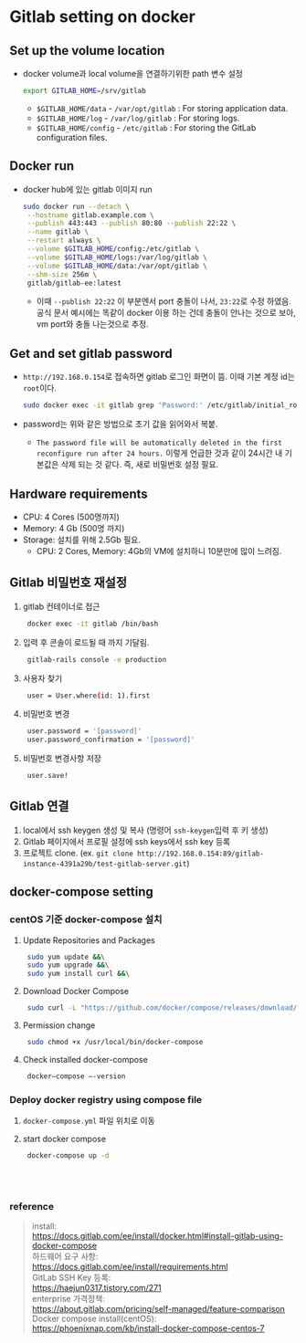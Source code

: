# Gitlab setting on docker

## Set up the volume location

- docker volume과 local volume을 연결하기위한 path 변수 설정

  ```sh
  export GITLAB_HOME=/srv/gitlab
  ```

  - `$GITLAB_HOME/data` - `/var/opt/gitlab` : For storing application data.
  - `$GITLAB_HOME/log` - `/var/log/gitlab` : For storing logs.
  - `$GITLAB_HOME/config` - `/etc/gitlab` : For storing the GitLab configuration files.

## Docker run

- docker hub에 있는 gitlab 이미지 run

  ```sh
  sudo docker run --detach \
   --hostname gitlab.example.com \
   --publish 443:443 --publish 80:80 --publish 22:22 \
   --name gitlab \
   --restart always \
   --volume $GITLAB_HOME/config:/etc/gitlab \
   --volume $GITLAB_HOME/logs:/var/log/gitlab \
   --volume $GITLAB_HOME/data:/var/opt/gitlab \
   --shm-size 256m \
   gitlab/gitlab-ee:latest
  ```

  - 이때 `--publish 22:22` 이 부분엔서 port 충돌이 나서, `23:22`로 수정 하였음. 공식 문서 예시에는 똑같이 docker 이용 하는 건데 충돌이 안나는 것으로 보아, vm port와 충돌 나는것으로 추정.

## Get and set gitlab password

- `http://192.168.0.154`로 접속하면 gitlab 로그인 화면이 뜸. 이때 기본 계정 id는 `root`이다.

  ```sh
  sudo docker exec -it gitlab grep 'Password:' /etc/gitlab/initial_root_password
  ```

- password는 위와 같은 방법으로 초기 값을 읽어와서 복붙.
  - `The password file will be automatically deleted in the first reconfigure run after 24 hours.` 이렇게 언급한 것과 같이 24시간 내 기본값은 삭제 되는 것 같다. 즉, 새로 비밀번호 설정 필요.

## Hardware requirements

- CPU: 4 Cores (500명까지)
- Memory: 4 Gb (500명 까지)
- Storage: 설치를 위해 2.5Gb 필요.
  - CPU: 2 Cores, Memory: 4Gb의 VM에 설치하니 10분만에 많이 느려짐.

## Gitlab 비밀번호 재설정

1. gitlab 컨테이너로 접근

   ```sh
    docker exec -it gitlab /bin/bash
   ```

2. 입력 후 콘솔이 로드될 때 까지 기달림.

   ```sh
    gitlab-rails console -e production
   ```

3. 사용자 찾기

   ```sh
    user = User.where(id: 1).first
   ```

4. 비밀번호 변경

   ```sh
    user.password = '[password]'
    user.password_confirmation = '[password]'
   ```

5. 비밀번호 변경사항 저장

   ```sh
    user.save!
   ```

## Gitlab 연결

1. local에서 ssh keygen 생성 및 복사 (명령어 `ssh-keygen`입력 후 키 생성)
2. Gitlab 페이지에서 프로필 설정에 ssh keys에서 ssh key 등록
3. 프로젝트 clone. (ex. `git clone http://192.168.0.154:89/gitlab-instance-4391a29b/test-gitlab-server.git`)

## docker-compose setting

### centOS 기준 docker-compose 설치

1. Update Repositories and Packages

   ```sh
    sudo yum update &&\
    sudo yum upgrade &&\
    sudo yum install curl &&\
   ```

2. Download Docker Compose

   ```sh
    sudo curl -L "https://github.com/docker/compose/releases/download/1.24.1/docker-compose-$(uname -s)-$(uname -m)" -o /usr/local/bin/docker-compose
   ```

3. Permission change

   ```sh
    sudo chmod +x /usr/local/bin/docker-compose
   ```

4. Check installed docker-compose

   ```sh
    docker–compose –-version
   ```

### Deploy docker registry using compose file

1.  `docker-compose.yml` 파일 위치로 이동

2.  start docker compose

    ```sh
     docker-compose up -d
    ```

</br>
</br>

### reference

> install: \
> <https://docs.gitlab.com/ee/install/docker.html#install-gitlab-using-docker-compose> \
> 하드웨어 요구 사항: \
> <https://docs.gitlab.com/ee/install/requirements.html> \
> GitLab SSH Key 등록: \
> <https://haejun0317.tistory.com/271> \
> enterprise 가격정책: \
> <https://about.gitlab.com/pricing/self-managed/feature-comparison>
> Docker compose install(centOS): \
> <https://phoenixnap.com/kb/install-docker-compose-centos-7>

